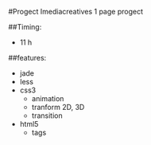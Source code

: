 #Progect Imediacreatives
	1 page progect

##Timing:
- 11 h

##features:
- jade
- less
- css3
	- animation
	- tranform 2D, 3D
	- transition
- html5
	- tags